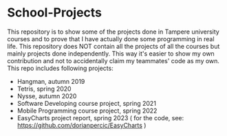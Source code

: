 # School-Projects

This repository is to show some of the projects done in Tampere university courses and to prove that I have actually done some programming in real life. This repository does NOT contain all the projects of all the courses but mainly projects done independently. This way it's easier to show my own contribution and not to accidentally claim my teammates' code as my own.
This repo includes following projects:
- Hangman, autumn 2019
- Tetris, spring 2020
- Nysse, autumn 2020
- Software Developing course project, spring 2021
- Mobile Programming course project, spring 2022
- EasyCharts project report, spring 2023 ( for the code, see: https://github.com/dorianpercic/EasyCharts )
